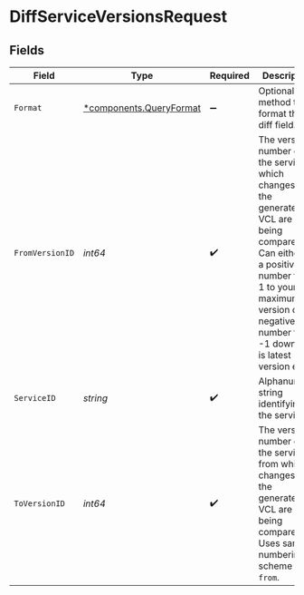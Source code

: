 # DiffServiceVersionsRequest


## Fields

| Field                                                                                                                                                                                                                    | Type                                                                                                                                                                                                                     | Required                                                                                                                                                                                                                 | Description                                                                                                                                                                                                              | Example                                                                                                                                                                                                                  |
| ------------------------------------------------------------------------------------------------------------------------------------------------------------------------------------------------------------------------ | ------------------------------------------------------------------------------------------------------------------------------------------------------------------------------------------------------------------------ | ------------------------------------------------------------------------------------------------------------------------------------------------------------------------------------------------------------------------ | ------------------------------------------------------------------------------------------------------------------------------------------------------------------------------------------------------------------------ | ------------------------------------------------------------------------------------------------------------------------------------------------------------------------------------------------------------------------ |
| `Format`                                                                                                                                                                                                                 | [*components.QueryFormat](../../models/components/queryformat.md)                                                                                                                                                        | :heavy_minus_sign:                                                                                                                                                                                                       | Optional method to format the diff field.                                                                                                                                                                                |                                                                                                                                                                                                                          |
| `FromVersionID`                                                                                                                                                                                                          | *int64*                                                                                                                                                                                                                  | :heavy_check_mark:                                                                                                                                                                                                       | The version number of the service to which changes in the generated VCL are being compared. Can either be a positive number from 1 to your maximum version or a negative number from -1 down (-1 is latest version etc). | 1                                                                                                                                                                                                                        |
| `ServiceID`                                                                                                                                                                                                              | *string*                                                                                                                                                                                                                 | :heavy_check_mark:                                                                                                                                                                                                       | Alphanumeric string identifying the service.                                                                                                                                                                             | SU1Z0isxPaozGVKXdv0eY                                                                                                                                                                                                    |
| `ToVersionID`                                                                                                                                                                                                            | *int64*                                                                                                                                                                                                                  | :heavy_check_mark:                                                                                                                                                                                                       | The version number of the service from which changes in the generated VCL are being compared. Uses same numbering scheme as `from`.                                                                                      | 2                                                                                                                                                                                                                        |